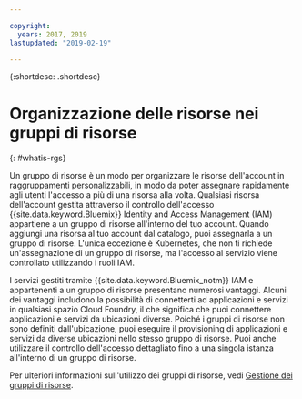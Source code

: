 ```yaml
---

copyright:
  years: 2017, 2019
lastupdated: "2019-02-19"

---
```


{:shortdesc: .shortdesc}

# Organizzazione delle risorse nei gruppi di risorse
{: #whatis-rgs}

Un gruppo di risorse è un modo per organizzare le risorse dell'account in raggruppamenti personalizzabili, in modo da poter assegnare rapidamente agli utenti l'accesso a più di una risorsa alla volta. Qualsiasi risorsa dell'account gestita attraverso il controllo dell'accesso {{site.data.keyword.Bluemix}} Identity and Access Management (IAM) appartiene a un gruppo di risorse all'interno del tuo account. Quando aggiungi una risorsa al tuo account dal catalogo, puoi assegnarla a un gruppo di risorse. L'unica eccezione è Kubernetes, che non ti richiede un'assegnazione di un gruppo di risorse, ma l'accesso al servizio viene controllato utilizzando i ruoli IAM.

I servizi gestiti tramite {{site.data.keyword.Bluemix_notm}} IAM e appartenenti a un gruppo di risorse presentano numerosi vantaggi. Alcuni dei vantaggi includono la possibilità di connetterti ad applicazioni e servizi in qualsiasi spazio Cloud Foundry, il che significa che puoi connettere applicazioni e servizi da ubicazioni diverse. Poiché i gruppi di risorse non sono definiti dall'ubicazione, puoi eseguire il provisioning di applicazioni e servizi da diverse ubicazioni nello stesso gruppo di risorse. Puoi anche utilizzare il controllo dell'accesso dettagliato fino a una singola istanza all'interno di un gruppo di risorse.

Per ulteriori informazioni sull'utilizzo dei gruppi di risorse, vedi [Gestione dei gruppi di risorse](/docs/resources?topic=resources-rgs). 
